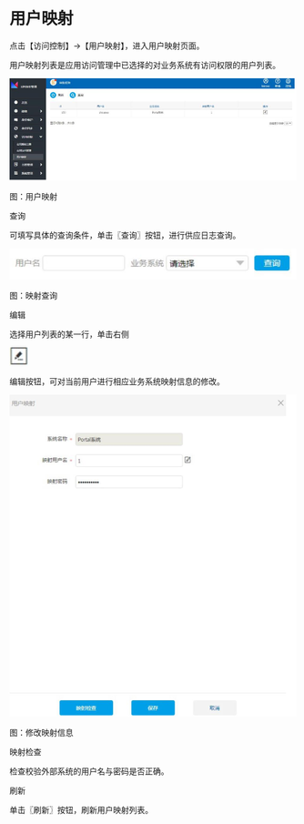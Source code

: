 # 用户映射

点击【访问控制】->【用户映射】，进入用户映射页面。

用户映射列表是应用访问管理中已选择的对业务系统有访问权限的用户列表。

![](/articles/idm/3-/images/image93.png)

图：用户映射

查询

可填写具体的查询条件，单击〖查询〗按钮，进行供应日志查询。 

![](/articles/idm/3-/images/image94.png)

图：映射查询

编辑

选择用户列表的某一行，单击右侧

![](/articles/idm/2-/images/image5.png)

编辑按钮，可对当前用户进行相应业务系统映射信息的修改。

![](/articles/idm/3-/images/image95.png)

图：修改映射信息

映射检查

检查校验外部系统的用户名与密码是否正确。

刷新

单击〖刷新〗按钮，刷新用户映射列表。





